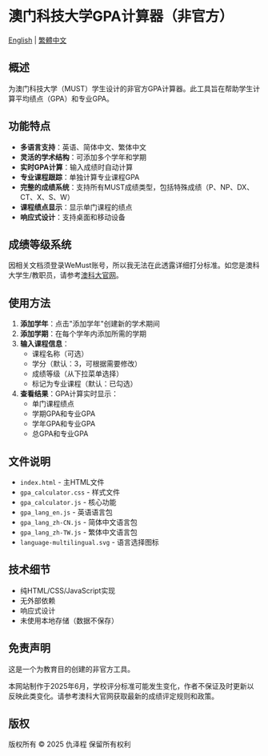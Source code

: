 # 澳门科技大学GPA计算器（非官方）

[English](README.md) | [繁體中文](README_zh-TW.md)

## 概述

为澳门科技大学（MUST）学生设计的非官方GPA计算器。此工具旨在帮助学生计算平均绩点（GPA）和专业GPA。

## 功能特点

- **多语言支持**：英语、简体中文、繁体中文
- **灵活的学术结构**：可添加多个学年和学期
- **实时GPA计算**：输入成绩时自动计算
- **专业课程跟踪**：单独计算专业课程GPA
- **完整的成绩系统**：支持所有MUST成绩类型，包括特殊成绩（P、NP、DX、CT、X、S、W）
- **课程绩点显示**：显示单门课程的绩点
- **响应式设计**：支持桌面和移动设备

## 成绩等级系统

因相关文档须登录WeMust账号，所以我无法在此透露详细打分标准。如您是澳科大学生/教职员，请参考[澳科大官网](https://student-wmweb.must.edu.mo/ebook/handbook/Books/Chapters-CHN/Undergraduate/UG-CH-4.pdf)。

## 使用方法

1. **添加学年**：点击"添加学年"创建新的学术期间
2. **添加学期**：在每个学年内添加所需的学期
3. **输入课程信息**：
   - 课程名称（可选）
   - 学分（默认：3，可根据需要修改）
   - 成绩等级（从下拉菜单选择）
   - 标记为专业课程（默认：已勾选）
4. **查看结果**：GPA计算实时显示：
   - 单门课程绩点
   - 学期GPA和专业GPA
   - 学年GPA和专业GPA
   - 总GPA和专业GPA

## 文件说明

- `index.html` - 主HTML文件
- `gpa_calculator.css` - 样式文件
- `gpa_calculator.js` - 核心功能
- `gpa_lang_en.js` - 英语语言包
- `gpa_lang_zh-CN.js` - 简体中文语言包
- `gpa_lang_zh-TW.js` - 繁体中文语言包
- `language-multilingual.svg` - 语言选择图标

## 技术细节

- 纯HTML/CSS/JavaScript实现
- 无外部依赖
- 响应式设计
- 未使用本地存储（数据不保存）

## 免责声明

这是一个为教育目的创建的非官方工具。

本网站制作于2025年6月，学校评分标准可能发生变化，作者不保证及时更新以反映此类变化。请参考澳科大官网获取最新的成绩评定规则和政策。

## 版权

版权所有 © 2025 仇泽程 保留所有权利

